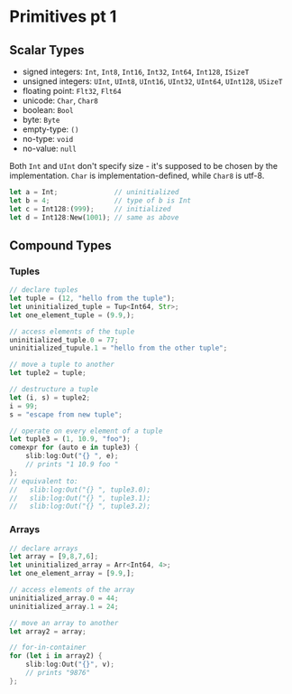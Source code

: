 # Primitives pt 1

## Scalar Types

- signed integers: `Int`, `Int8`, `Int16`, `Int32`, `Int64`, `Int128`, `ISizeT`
- unsigned integers: `UInt`, `UInt8`, `UInt16`, `UInt32`, `UInt64`, `UInt128`, `USizeT`
- floating point: `Flt32`, `Flt64`
- unicode: `Char`, `Char8`
- boolean: `Bool`
- byte: `Byte`
- empty-type: `()`
- no-type: `void`
- no-value: `null`

Both `Int` and `UInt` don't specify size - it's supposed to be chosen by the implementation.
`Char` is implementation-defined, while `Char8` is utf-8.

```rust
let a = Int;              // uninitialized
let b = 4;                // type of b is Int
let c = Int128:(999);     // initialized
let d = Int128:New(1001); // same as above
```

## Compound Types

### Tuples

```rust
// declare tuples
let tuple = (12, "hello from the tuple");
let uninitialized_tuple = Tup<Int64, Str>;
let one_element_tuple = (9.9,);

// access elements of the tuple
uninitialized_tuple.0 = 77;
uninitialized_tupule.1 = "hello from the other tuple";

// move a tuple to another
let tuple2 = tuple;

// destructure a tuple
let (i, s) = tuple2;
i = 99;
s = "escape from new tuple";

// operate on every element of a tuple
let tuple3 = (1, 10.9, "foo");
comexpr for (auto e in tuple3) {
    slib:log:Out("{} ", e);
    // prints "1 10.9 foo "
};
// equivalent to:
//   slib:log:Out("{} ", tuple3.0);
//   slib:log:Out("{} ", tuple3.1);
//   slib:log:Out("{} ", tuple3.2);
```

### Arrays

```rust
// declare arrays
let array = [9,8,7,6];
let uninitialized_array = Arr<Int64, 4>;
let one_element_array = [9.9,];

// access elements of the array
uninitialized_array.0 = 44;
uninitialized_array.1 = 24;

// move an array to another
let array2 = array;

// for-in-container
for (let i in array2) {
    slib:log:Out("{}", v);
    // prints "9876"
};
```
